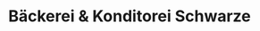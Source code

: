 ---
title: "Bäckerei & Konditorei Schwarze"
url: /bennewitz/baeckerei-und-konditorei-schwarze/
shop: Bäckerei
---